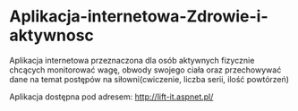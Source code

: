 # Aplikacja-internetowa-Zdrowie-i-aktywnosc
Aplikacja internetowa przeznaczona dla osób aktywnych fizycznie chcących monitorować wagę, obwody swojego ciała oraz przechowywać dane na temat postępów na siłowni(cwiczenie, liczba serii, ilość powtórzeń)

Aplikacja dostępna pod adresem: http://lift-it.aspnet.pl/
